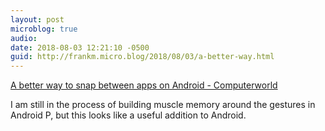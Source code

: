 ```yaml
---
layout: post
microblog: true
audio: 
date: 2018-08-03 12:21:10 -0500
guid: http://frankm.micro.blog/2018/08/03/a-better-way.html
---
```

[A better way to snap between apps on Android - Computerworld](https://www.computerworld.com/article/3293900/android/snap-between-apps-android.html)

I am still in the process of building muscle memory around the gestures in Android P, but this looks like a useful addition to Android. 
